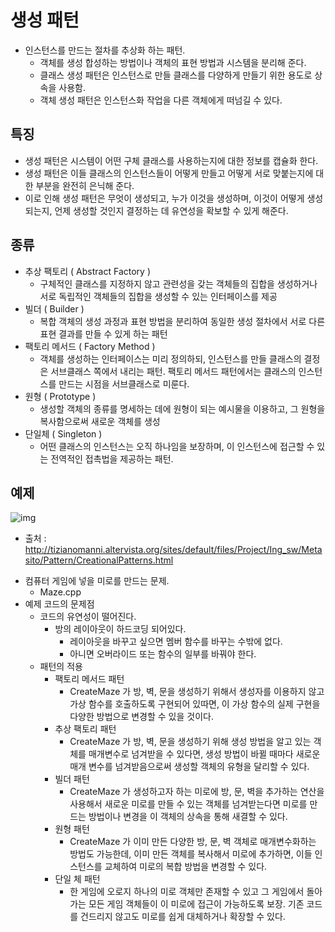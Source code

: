 # 생성 패턴
* 인스턴스를 만드는 절차를 추상화 하는 패턴.
	- 객체를 생성 합성하는 방법이나 객체의 표현 방법과 시스템을 분리해 준다.
	- 클래스 생성 패턴은 인스턴스로 만들 클래스를 다양하게 만들기 위한 용도로 상속을 사용함.
	- 객체 생성 패턴은 인스턴스화 작업을 다른 객체에게 떠넘길 수 있다.


## 특징
* 생성 패턴은 시스템이 어떤 구체 클래스를 사용하는지에 대한 정보를 캡슐화 한다.
* 생성 패턴은 이들 클래스의 인스턴스들이 어떻게 만들고 어떻게 서로 맞붙는지에 대한 부분을 완전히 은닉해 준다.
* 이로 인해 생성 패턴은 무엇이 생성되고, 누가 이것을 생성하며,
	이것이 어떻게 생성되는지, 언제 생성할 것인지 결정하는 데
	유연성을 확보할 수 있게 해준다.


## 종류
* 추상 팩토리 ( Abstract Factory )
	- 구체적인 클래스를 지정하지 않고 관련성을 갖는 객체들의 집합을 생성하거나
	서로 독립적인 객체들의 집합을 생성할 수 있는 인터페이스를 제공
* 빌더 ( Builder )
	- 복합 객체의 생성 과정과 표현 방법을 분리하여
	동일한 생성 절차에서 서로 다른 표현 결과를 만들 수 있게 하는 패턴
* 팩토리 메서드 ( Factory Method )
	- 객체를 생성하는 인터페이스는 미리 정의하되, 인스턴스를 만들 클래스의 결정은
	서브클래스 쪽에서 내리는 패턴. 팩토리 메서드 패턴에서는
	클래스의 인스턴스를 만드는 시점을 서브클래스로 미룬다.
* 원형 ( Prototype )
	- 생성할 객체의 종류를 명세하는 데에 원형이 되는 예시물을 이용하고,
	그 원형을 복사함으로써 새로운 객체를 생성
* 단일체 ( Singleton )
	- 어떤 클래스의 인스턴스는 오직 하나임을 보장하며,
	이 인스턴스에 접근할 수 있는 전역적인 접촉법을 제공하는 패턴.


## 예제
![img](http://tizianomanni.altervista.org/sites/default/files/Project/Ing_sw/Metasito/images/maze.gif)
- 출처 : http://tizianomanni.altervista.org/sites/default/files/Project/Ing_sw/Metasito/Pattern/CreationalPatterns.html


* 컴퓨터 게임에 넣을 미로를 만드는 문제.
	- Maze.cpp
* 예제 코드의 문제점
	- 코드의 유연성이 떨어진다.
		- 방의 레이아웃이 하드코딩 되어있다.  
			- 레이아웃을 바꾸고 싶으면 멤버 함수를 바꾸는 수밖에 없다.
			- 아니면 오버라이드 또는 함수의 일부를 바꿔야 한다.
	- 패턴의 적용
		* 팩토리 메서드 패턴
			- CreateMaze 가 방, 벽, 문을 생성하기 위해서 생성자를 이용하지 않고 가상 함수를 호출하도록 구현되어 있따면,
			이 가상 함수의 실제 구현을 다양한 방법으로 변경할 수 있을 것이다.
		* 추상 팩토리 패턴
			- CreateMaze 가 방, 벽, 문을 생성하기 위해 생성 방법을 알고 있는 객체를 매개변수로 넘겨받을 수 있다면,
			생성 방법이 바뀔 때마다 새로운 매개 변수를 넘겨받음으로써 생성할 객체의 유형을 달리할 수 있다.
		* 빌더 패턴
			- CreateMaze 가 생성하고자 하는 미로에 방, 문, 벽을 추가하는 연산을 사용해서 새로운 미로를 만들 수 있는
			객체를 넘겨받는다면 미로를 만드는 방법이나 변경을 이 객체의 상속을 통해 새결할 수 있다.
		* 원형 패턴
			- CreateMaze 가 이미 만든 다양한 방, 문, 벽 객체로 매개변수화하는 방법도 가능한데, 이미 만든 객체를 복사해서
			미로에 추가하면, 이들 인스턴스를 교체하여 미로의 복합 방법을 변경할 수 있다.
		* 단일 체 패턴
			- 한 게임에 오로지 하나의 미로 객체만 존재할 수 있고 그 게임에서 돌아가는 모든 게임 객체들이
			이 미로에 접근이 가능하도록 보장. 기존 코드를 건드리지 않고도 미로를 쉽게 대체하거나 확장할 수 있다.
